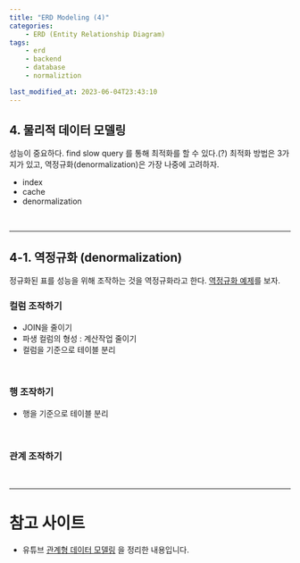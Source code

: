 ```yaml
---
title: "ERD Modeling (4)"
categories:
    - ERD (Entity Relationship Diagram)
tags:
    - erd
    - backend
    - database
    - normaliztion

last_modified_at: 2023-06-04T23:43:10
---
```


## 4. 물리적 데이터 모델링

성능이 중요하다. find slow query 를 통해 최적화를 할 수 있다.(?) 최적화 방법은 3가지가 있고, 역정규화(denormalization)은 가장 나중에 고려하자.

* index
* cache
* denormalization

<br>

---

## 4-1. 역정규화 (denormalization)

정규화된 표를 성능을 위해 조작하는 것을 역정규화라고 한다. [역정규화 예제](https://docs.google.com/spreadsheets/d/1xlf6acYUziX9KgK9gOfLhdHtVWxSzIviVvIyhdwYeII/edit#gid=2096807931)를 보자.

### 컬럼 조작하기

* JOIN을 줄이기
* 파생 컬럼의 형성 : 계산작업 줄이기
* 컬럼을 기준으로 테이블 분리

<br>

### 행 조작하기

* 행을 기준으로 테이블 분리

<br>

### 관계 조작하기



<br>

---

# 참고 사이트

* 유튜브 [관계형 데이터 모델링](https://www.youtube.com/watch?v=1d38YZKCM88&list=PLuHgQVnccGMDF6rHsY9qMuJMd295Yk4sa) 을 정리한 내용입니다.



